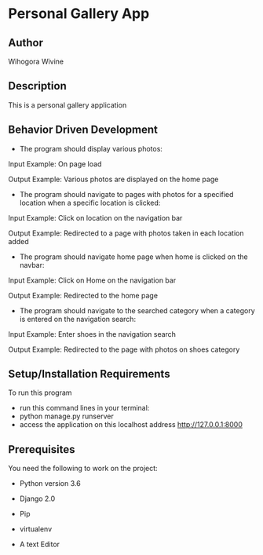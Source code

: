 # Personal Gallery App

## Author
Wihogora Wivine

## Description
This is a personal gallery application

## Behavior Driven Development
* The program should display various photos:

Input Example: On page load

Output Example: Various photos are displayed on the home page

* The program should navigate to pages with photos for a specified location when a specific location is clicked:

Input Example: Click on location on the navigation bar

Output Example: Redirected to a page with photos taken in each location added

* The program should navigate home page when home is clicked on the navbar:

Input Example: Click on Home on the navigation bar

Output Example: Redirected to the home page

* The program should navigate to the searched category when a category is entered on the navigation search:

Input Example: Enter shoes in the navigation search

Output Example: Redirected to the page with photos on shoes category

## Setup/Installation Requirements
To run this program

* run this command lines in your terminal:
* python manage.py runserver
* access the application on this localhost address http://127.0.0.1:8000

## Prerequisites
You need the following to work on the project:

* Python version 3.6

* Django 2.0

* Pip

* virtualenv

* A text Editor